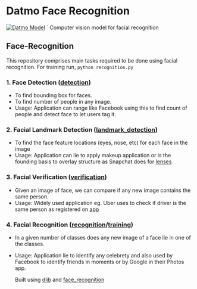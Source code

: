 # Datmo Face Recognition

[![Datmo Model](https://datmo.io/shabazp/datmo-face-recognition/badge.svg)](https://datmo.io/shabazp/datmo-face-recognition)
`
Computer vision model for facial recognition
   
## Face-Recognition

  This repository comprises main tasks required to be done using facial recognition. For training run, `python recognition.py`

### 1. Face Detection ([detection](https://github.com/Acusense/face-recognition/blob/master/src/detection.py))
* To find bounding box for faces.
* To find number of people in any image.
* Usage: Application can range like Facebook using this to find count of people and detect face to let users tag it.

### 2. Facial Landmark Detection ([landmark_detection](https://github.com/Acusense/face-recognition/blob/master/src/landmark_detection.py))

* To find the face feature locations (eyes, nose, etc) for each face in the image
* Usage: Application can lie to apply makeup application or is the founding basis to overlay structure as Snapchat does for [lenses](https://support.snapchat.com/en-US/article/lenses1)

### 3. Facial Verification ([verification](https://github.com/Acusense/face-recognition/blob/master/src/verification.py))
* Given an image of face, we can compare if any new image contains the same person.
* Usage: Widely used application eg. Uber uses to check if driver is the same person as registered on [app](https://newsroom.uber.com/securityselfies/)

### 4. Facial Recognition ([recognition](https://github.com/Acusense/face-recognition/blob/master/src/recognition.py)/[training](https://github.com/Acusense/face-recognition/blob/master/src/recognition_training.ipynb))

* In a given number of classes does any new image of a face lie in one of the classes.
* Usage: Application lie to identify any celebrety and also used by Facebook to identify friends in moments or by Google in their Photos app.


  Built using [dlib](http://blog.dlib.net/2017/02/high-quality-face-recognition-with-deep.html) and [face_recognition](https://github.com/ageitgey/face_recognition)
